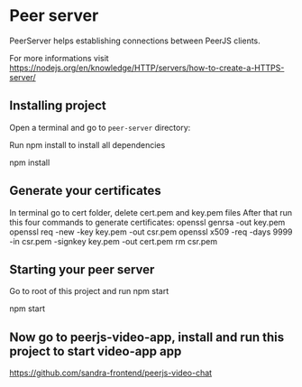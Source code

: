 # Peer server #

PeerServer helps establishing connections between PeerJS clients.

For more informations visit <https://nodejs.org/en/knowledge/HTTP/servers/how-to-create-a-HTTPS-server/>

## Installing project ##

Open a terminal and go to `peer-server` directory:

Run npm install to install all dependencies

npm install

## Generate your certificates ##

In terminal go to cert folder, delete cert.pem and key.pem files
After that run this four commands to generate certificates:
openssl genrsa -out key.pem
openssl req -new -key key.pem -out csr.pem
openssl x509 -req -days 9999 -in csr.pem -signkey key.pem -out cert.pem
rm csr.pem

## Starting your peer server ##

Go to root of this project and run npm start

npm start

## Now go to peerjs-video-app, install and run this project to start video-app app ##

<https://github.com/sandra-frontend/peerjs-video-chat>
